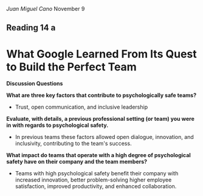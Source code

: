 *Juan Miguel Cano*
November 9

## Reading 14 a

# What Google Learned From Its Quest to Build the Perfect Team


**Discussion Questions**

**What are three key factors that contribute to psychologically safe teams?**

- Trust, open communication, and inclusive leadership

**Evaluate, with details, a previous professional setting (or team) you were in with regards to psychological safety.**

- In previous teams these factors allowed open dialogue, innovation, and inclusivity, contributing to the team's success.

**What impact do teams that operate with a high degree of psychological safety have on their company and the team members?**

- Teams with high psychological safety benefit their company with increased innovation, better problem-solving higher employee satisfaction, improved productivity, and enhanced collaboration.